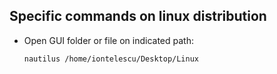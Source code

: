 ## Specific commands on linux distribution

- Open GUI folder or file on indicated path:
    ```
    nautilus /home/iontelescu/Desktop/Linux
    ```